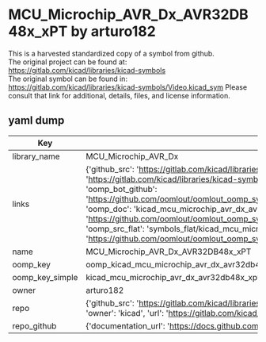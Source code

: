# MCU_Microchip_AVR_Dx_AVR32DB48x_xPT by arturo182  
This is a harvested standardized copy of a symbol from github.  
The original project can be found at:  
https://gitlab.com/kicad/libraries/kicad-symbols  
The original symbol can be found in:
https://gitlab.com/kicad/libraries/kicad-symbols/Video.kicad_sym
Please consult that link for additional, details, files, and license information.  
## yaml dump  
| Key | Value |  
| --- | --- |  
| library_name | MCU_Microchip_AVR_Dx |  
| links | {'github_src': 'https://gitlab.com/kicad/libraries/kicad-symbols/Video.kicad_sym', 'github_src_repo': 'https://gitlab.com/kicad/libraries/kicad-symbols', 'oomp_bot': 'kicad_mcu_microchip_avr_dx_avr32db48x_xpt/working', 'oomp_bot_github': 'https://github.com/oomlout/oomlout_oomp_symbol_bot/tree/main/kicad_mcu_microchip_avr_dx_avr32db48x_xpt/working', 'oomp_doc': 'kicad_mcu_microchip_avr_dx_avr32db48x_xpt/working', 'oomp_doc_github': 'https://github.com/oomlout/oomlout_oomp_symbol_doc/tree/main/kicad_mcu_microchip_avr_dx_avr32db48x_xpt/working', 'oomp_src_flat': 'symbols_flat/kicad_mcu_microchip_avr_dx_avr32db48x_xpt/working', 'oomp_src_flat_github': 'https://github.com/oomlout/oomlout_oomp_symbol_src/tree/main/kicad_mcu_microchip_avr_dx_avr32db48x_xpt/working'} |  
| name | MCU_Microchip_AVR_Dx_AVR32DB48x_xPT |  
| oomp_key | oomp_kicad_mcu_microchip_avr_dx_avr32db48x_xpt |  
| oomp_key_simple | kicad_mcu_microchip_avr_dx_avr32db48x_xpt |  
| owner | arturo182 |  
| repo | {'github_src': 'https://gitlab.com/kicad/libraries/kicad-symbols/Video.kicad_sym', 'name': 'libraries/kicad-symbols', 'owner': 'kicad', 'url': 'https://gitlab.com/kicad/libraries/kicad-symbols'} |  
| repo_github | {'documentation_url': 'https://docs.github.com/rest/repos/repos#get-a-repository', 'message': 'Not Found'} |  

